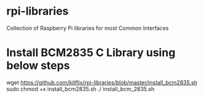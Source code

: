 # rpi-libraries
Collection of Raspberry Pi libraries for most Common Interfaces



# Install BCM2835 C Library using below steps
wget https://github.com/kitflix/rpi-libraries/blob/master/install_bcm2835.sh
sudo chmod +x install_bcm2835.sh
./ install_bcm_2835.sh


